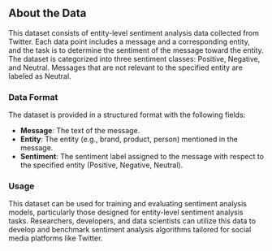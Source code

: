 ## About the Data

This dataset consists of entity-level sentiment analysis data collected from Twitter. Each data point includes a message and a corresponding entity, and the task is to determine the sentiment of the message toward the entity. The dataset is categorized into three sentiment classes: Positive, Negative, and Neutral. Messages that are not relevant to the specified entity are labeled as Neutral.

### Data Format

The dataset is provided in a structured format with the following fields:

- **Message**: The text of the message.
- **Entity**: The entity (e.g., brand, product, person) mentioned in the message.
- **Sentiment**: The sentiment label assigned to the message with respect to the specified entity (Positive, Negative, Neutral).

### Usage

This dataset can be used for training and evaluating sentiment analysis models, particularly those designed for entity-level sentiment analysis tasks. Researchers, developers, and data scientists can utilize this data to develop and benchmark sentiment analysis algorithms tailored for social media platforms like Twitter.
